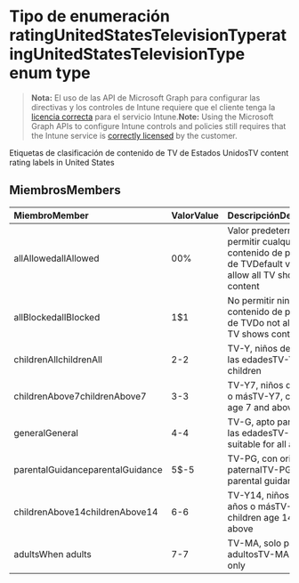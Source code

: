 # <a name="ratingunitedstatestelevisiontype-enum-type"></a><span data-ttu-id="a9bcb-101">Tipo de enumeración ratingUnitedStatesTelevisionType</span><span class="sxs-lookup"><span data-stu-id="a9bcb-101">ratingUnitedStatesTelevisionType enum type</span></span>

> <span data-ttu-id="a9bcb-102">**Nota:** El uso de las API de Microsoft Graph para configurar las directivas y los controles de Intune requiere que el cliente tenga la [licencia correcta](https://go.microsoft.com/fwlink/?linkid=839381) para el servicio Intune.</span><span class="sxs-lookup"><span data-stu-id="a9bcb-102">**Note:** Using the Microsoft Graph APIs to configure Intune controls and policies still requires that the Intune service is [correctly licensed](https://go.microsoft.com/fwlink/?linkid=839381) by the customer.</span></span>

<span data-ttu-id="a9bcb-103">Etiquetas de clasificación de contenido de TV de Estados Unidos</span><span class="sxs-lookup"><span data-stu-id="a9bcb-103">TV content rating labels in United States</span></span>
## <a name="members"></a><span data-ttu-id="a9bcb-104">Miembros</span><span class="sxs-lookup"><span data-stu-id="a9bcb-104">Members</span></span>
|<span data-ttu-id="a9bcb-105">Miembro</span><span class="sxs-lookup"><span data-stu-id="a9bcb-105">Member</span></span>|<span data-ttu-id="a9bcb-106">Valor</span><span class="sxs-lookup"><span data-stu-id="a9bcb-106">Value</span></span>|<span data-ttu-id="a9bcb-107">Descripción</span><span class="sxs-lookup"><span data-stu-id="a9bcb-107">Description</span></span>|
|:---|:---|:---|
|<span data-ttu-id="a9bcb-108">allAllowed</span><span class="sxs-lookup"><span data-stu-id="a9bcb-108">allAllowed</span></span>|<span data-ttu-id="a9bcb-109">0</span><span class="sxs-lookup"><span data-stu-id="a9bcb-109">0%</span></span>|<span data-ttu-id="a9bcb-110">Valor predeterminado, permitir cualquier contenido de programas de TV</span><span class="sxs-lookup"><span data-stu-id="a9bcb-110">Default value, allow all TV shows content</span></span>|
|<span data-ttu-id="a9bcb-111">allBlocked</span><span class="sxs-lookup"><span data-stu-id="a9bcb-111">allBlocked</span></span>|<span data-ttu-id="a9bcb-112">1</span><span class="sxs-lookup"><span data-stu-id="a9bcb-112">$1</span></span>|<span data-ttu-id="a9bcb-113">No permitir ningún contenido de programa de TV</span><span class="sxs-lookup"><span data-stu-id="a9bcb-113">Do not allow any TV shows content</span></span>|
|<span data-ttu-id="a9bcb-114">childrenAll</span><span class="sxs-lookup"><span data-stu-id="a9bcb-114">childrenAll</span></span>|<span data-ttu-id="a9bcb-115">2</span><span class="sxs-lookup"><span data-stu-id="a9bcb-115">-2</span></span>|<span data-ttu-id="a9bcb-116">TV-Y, niños de todas las edades</span><span class="sxs-lookup"><span data-stu-id="a9bcb-116">TV-Y, all children</span></span>|
|<span data-ttu-id="a9bcb-117">childrenAbove7</span><span class="sxs-lookup"><span data-stu-id="a9bcb-117">childrenAbove7</span></span>|<span data-ttu-id="a9bcb-118">3</span><span class="sxs-lookup"><span data-stu-id="a9bcb-118">-3</span></span>|<span data-ttu-id="a9bcb-119">TV-Y7, niños de 7 años o más</span><span class="sxs-lookup"><span data-stu-id="a9bcb-119">TV-Y7, children age 7 and above</span></span>|
|<span data-ttu-id="a9bcb-120">general</span><span class="sxs-lookup"><span data-stu-id="a9bcb-120">General</span></span>|<span data-ttu-id="a9bcb-121">4</span><span class="sxs-lookup"><span data-stu-id="a9bcb-121">-4</span></span>|<span data-ttu-id="a9bcb-122">TV-G, apto para todas las edades</span><span class="sxs-lookup"><span data-stu-id="a9bcb-122">TV-G, suitable for all ages</span></span>|
|<span data-ttu-id="a9bcb-123">parentalGuidance</span><span class="sxs-lookup"><span data-stu-id="a9bcb-123">parentalGuidance</span></span>|<span data-ttu-id="a9bcb-124">5</span><span class="sxs-lookup"><span data-stu-id="a9bcb-124">$-5</span></span>|<span data-ttu-id="a9bcb-125">TV-PG, con orientación paternal</span><span class="sxs-lookup"><span data-stu-id="a9bcb-125">TV-PG, parental guidance</span></span>|
|<span data-ttu-id="a9bcb-126">childrenAbove14</span><span class="sxs-lookup"><span data-stu-id="a9bcb-126">childrenAbove14</span></span>|<span data-ttu-id="a9bcb-127">6</span><span class="sxs-lookup"><span data-stu-id="a9bcb-127">-6</span></span>|<span data-ttu-id="a9bcb-128">TV-Y14, niños de 14 años o más</span><span class="sxs-lookup"><span data-stu-id="a9bcb-128">TV-14, children age 14 and above</span></span>|
|<span data-ttu-id="a9bcb-129">adults</span><span class="sxs-lookup"><span data-stu-id="a9bcb-129">When adults</span></span>|<span data-ttu-id="a9bcb-130">7</span><span class="sxs-lookup"><span data-stu-id="a9bcb-130">-7</span></span>|<span data-ttu-id="a9bcb-131">TV-MA, solo para adultos</span><span class="sxs-lookup"><span data-stu-id="a9bcb-131">TV-MA, adults only</span></span>|




